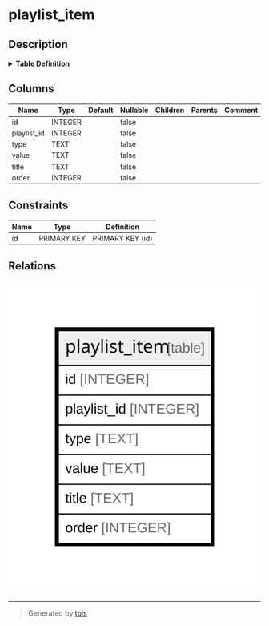 # playlist_item

## Description

<details>
<summary><strong>Table Definition</strong></summary>

```sql
CREATE TABLE `playlist_item` (
`id` INTEGER PRIMARY KEY AUTOINCREMENT NOT NULL
, `playlist_id` INTEGER NOT NULL
, `type` TEXT NOT NULL
, `value` TEXT NOT NULL
, `title` TEXT NOT NULL
, `order` INTEGER NOT NULL
)
```

</details>

## Columns

| Name | Type | Default | Nullable | Children | Parents | Comment |
| ---- | ---- | ------- | -------- | -------- | ------- | ------- |
| id | INTEGER |  | false |  |  |  |
| playlist_id | INTEGER |  | false |  |  |  |
| type | TEXT |  | false |  |  |  |
| value | TEXT |  | false |  |  |  |
| title | TEXT |  | false |  |  |  |
| order | INTEGER |  | false |  |  |  |

## Constraints

| Name | Type | Definition |
| ---- | ---- | ---------- |
| id | PRIMARY KEY | PRIMARY KEY (id) |

## Relations

![er](playlist_item.svg)

---

> Generated by [tbls](https://github.com/k1LoW/tbls)
